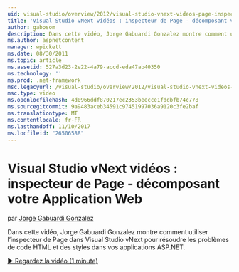 ```yaml
---
uid: visual-studio/overview/2012/visual-studio-vnext-videos-page-inspector-decomposing-your-web-application
title: 'Visual Studio vNext vidéos : inspecteur de Page - décomposant votre Application Web | Documents Microsoft'
author: gabosom
description: Dans cette vidéo, Jorge Gabuardi Gonzalez montre comment utiliser l’inspecteur de Page dans Visual Studio vNext pour résoudre les problèmes de code HTML et des styles dans votre application ASP.NET en cours...
ms.author: aspnetcontent
manager: wpickett
ms.date: 08/30/2011
ms.topic: article
ms.assetid: 527a3d23-2e22-4a79-accd-eda47ab40350
ms.technology: ''
ms.prod: .net-framework
msc.legacyurl: /visual-studio/overview/2012/visual-studio-vnext-videos-page-inspector-decomposing-your-web-application
msc.type: video
ms.openlocfilehash: 4d0966ddf870217ec2353beecce1fddbfb74c778
ms.sourcegitcommit: 9a9483aceb34591c97451997036a9120c3fe2baf
ms.translationtype: MT
ms.contentlocale: fr-FR
ms.lasthandoff: 11/10/2017
ms.locfileid: "26506588"
---
```

<a name="visual-studio-vnext-videos-page-inspector---decomposing-your-web-application"></a>Visual Studio vNext vidéos : inspecteur de Page - décomposant votre Application Web
====================
par [Jorge Gabuardi Gonzalez](https://github.com/gabosom)

Dans cette vidéo, Jorge Gabuardi Gonzalez montre comment utiliser l’inspecteur de Page dans Visual Studio vNext pour résoudre les problèmes de code HTML et des styles dans vos applications ASP.NET.

[&#9654; Regardez la vidéo (1 minute)](https://channel9.msdn.com/Blogs/ASP-NET-Site-Videos/visual-studio-vnext-videos-page-inspector-decomposing-your-web-application)
